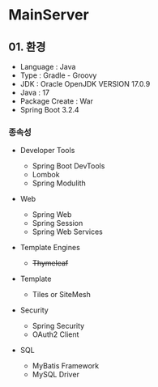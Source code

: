 # MainServer

## 01. 환경

* Language : Java
* Type : Gradle - Groovy
* JDK : Oracle OpenJDK VERSION 17.0.9
* Java : 17
* Package Create : War
* Spring Boot 3.2.4

### 종속성

* Developer Tools
  - Spring Boot DevTools
  - Lombok
  - Spring Modulith

* Web
  - Spring Web
  - Spring Session
  - Spring Web Services

* Template Engines
  - ~~Thymeleaf~~

* Template
  - Tiles or SiteMesh

* Security
  - Spring Security
  - OAuth2 Client

* SQL
  - MyBatis Framework
  - MySQL Driver
